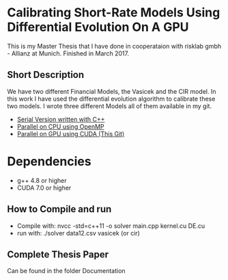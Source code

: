 # Calibrating Short-Rate Models Using Differential Evolution On A GPU


This is my Master Thesis that I have done in cooperataion with risklab gmbh - Allianz at Munich. 
Finished in March 2017.

## Short Description

We have two different Financial Models, the Vasicek and the CIR model. In this work I have used the differential evolution algorithm to calibrate these two models. I wrote three different Models all of them available in my git. 
* [Serial Version written with C++](https://github.com/Afshinzkh/Thesis) 
* [Parallel on CPU using OpenMP](https://github.com/Afshinzkh/DEonCPUParallel)
* [Parallel on GPU using CUDA (This Git)](https://github.com/Afshinzkh/DifferentialEvolutionGPU)

# Dependencies
* g++ 4.8 or higher
* CUDA 7.0 or higher

## How to Compile and run
* Compile with:
	nvcc -std=c++11 -o solver main.cpp kernel.cu DE.cu
* run     with:
	./solver data12.csv vasicek (or cir)

## Complete Thesis Paper
Can be found in the folder Documentation
